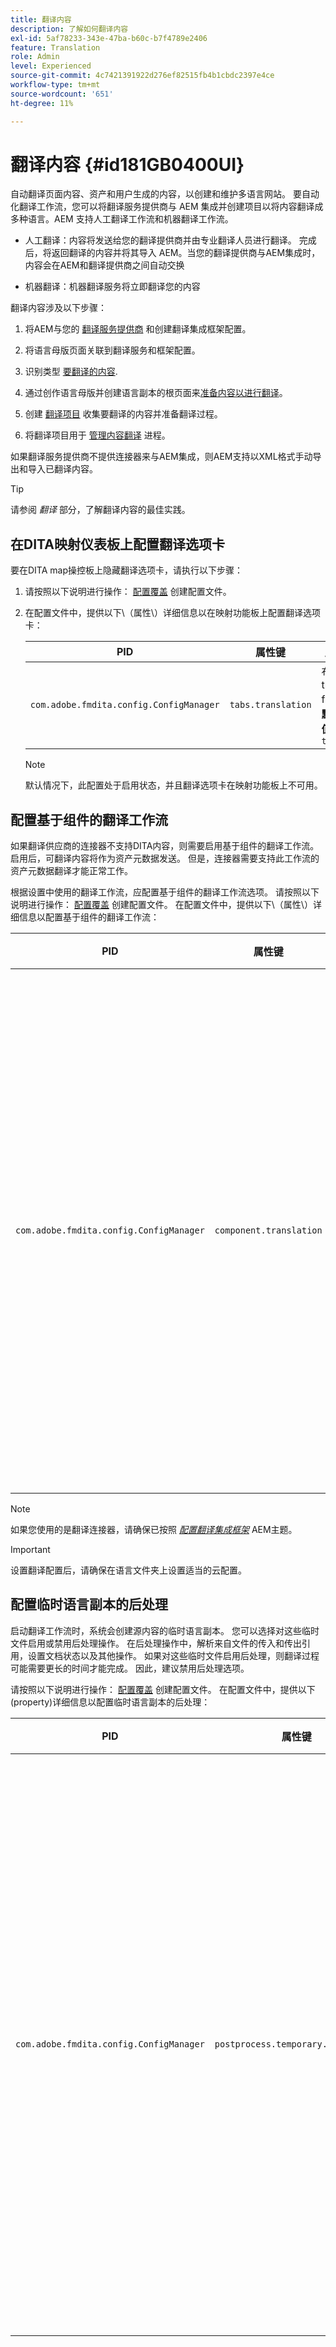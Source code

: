 ```yaml
---
title: 翻译内容
description: 了解如何翻译内容
exl-id: 5af78233-343e-47ba-b60c-b7f4789e2406
feature: Translation
role: Admin
level: Experienced
source-git-commit: 4c7421391922d276ef82515fb4b1cbdc2397e4ce
workflow-type: tm+mt
source-wordcount: '651'
ht-degree: 11%

---
```


# 翻译内容 {#id181GB0400UI}

自动翻译页面内容、资产和用户生成的内容，以创建和维护多语言网站。 要自动化翻译工作流，您可以将翻译服务提供商与 AEM 集成并创建项目以将内容翻译成多种语言。AEM 支持人工翻译工作流和机器翻译工作流。

- 人工翻译：内容将发送给您的翻译提供商并由专业翻译人员进行翻译。 完成后，将返回翻译的内容并将其导入 AEM。当您的翻译提供商与AEM集成时，内容会在AEM和翻译提供商之间自动交换

- 机器翻译：机器翻译服务将立即翻译您的内容


翻译内容涉及以下步骤：

1. 将AEM与您的 [翻译服务提供商](https://experienceleague.adobe.com/docs/experience-manager-cloud-service/sites/administering/reusing-content/translation/integration-framework.html?lang=en) 和创建翻译集成框架配置。

1. 将语言母版页面关联到翻译服务和框架配置。

1. 识别类型 [要翻译的内容](https://experienceleague.adobe.com/docs/experience-manager-cloud-service/sites/administering/reusing-content/translation/rules.html?lang=en).

1. 通过创作语言母版并创建语言副本的根页面来[准备内容以进行翻译](https://experienceleague.adobe.com/docs/experience-manager-cloud-service/sites/administering/reusing-content/translation/preparation.html?lang=en)。

1. 创建 [翻译项目](https://experienceleague.adobe.com/docs/experience-manager-cloud-service/sites/administering/reusing-content/translation/managing-projects.html?lang=en) 收集要翻译的内容并准备翻译过程。

1. 将翻译项目用于 [管理内容翻译](https://experienceleague.adobe.com/docs/experience-manager-cloud-service/sites/administering/reusing-content/translation/managing-projects.html?lang=en) 进程。


如果翻译服务提供商不提供连接器来与AEM集成，则AEM支持以XML格式手动导出和导入已翻译内容。

>[!TIP]
>
> 请参阅 *翻译* 部分，了解翻译内容的最佳实践。

## 在DITA映射仪表板上配置翻译选项卡

要在DITA map操控板上隐藏翻译选项卡，请执行以下步骤：

1. 请按照以下说明进行操作： [配置覆盖](download-install-additional-config-override.md#) 创建配置文件。
1. 在配置文件中，提供以下\（属性\）详细信息以在映射功能板上配置翻译选项卡：

   | PID | 属性键 | 属性值 |
   |---|------------|--------------|
   | `com.adobe.fmdita.config.ConfigManager` | `tabs.translation` | 布尔值\( true/ false\)。<br> **默认值**： `true` |

   >[!NOTE]
   >
   > 默认情况下，此配置处于启用状态，并且翻译选项卡在映射功能板上不可用。


## 配置基于组件的翻译工作流

如果翻译供应商的连接器不支持DITA内容，则需要启用基于组件的翻译工作流。 启用后，可翻译内容将作为资产元数据发送。 但是，连接器需要支持此工作流的资产元数据翻译才能正常工作。

根据设置中使用的翻译工作流，应配置基于组件的翻译工作流选项。 请按照以下说明进行操作： [配置覆盖](download-install-additional-config-override.md#) 创建配置文件。 在配置文件中，提供以下\（属性\）详细信息以配置基于组件的翻译工作流：

| PID | 属性键 | 属性值 |
|---|------------|--------------|
| `com.adobe.fmdita.config.ConfigManager` | `component.translation` | 布尔型： <br>  — 如果您使用人工翻译，则 *禁用* \( `false`\) **基于组件的翻译工作流** 选项。 <br>  — 如果您使用的是机器翻译，则 *启用\( `true`\)* 该 **基于组件的翻译工作流** 选项。 |

>[!NOTE]
>
> 如果您使用的是翻译连接器，请确保已按照 *[配置翻译集成框架](https://experienceleague.adobe.com/docs/experience-manager-cloud-service/sites/administering/reusing-content/translation/integration-framework.html?lang=en)* AEM主题。

>[!IMPORTANT]
>
> 设置翻译配置后，请确保在语言文件夹上设置适当的云配置。

## 配置临时语言副本的后处理

启动翻译工作流时，系统会创建源内容的临时语言副本。 您可以选择对这些临时文件启用或禁用后处理操作。 在后处理操作中，解析来自文件的传入和传出引用，设置文档状态以及其他操作。 如果对这些临时文件启用后处理，则翻译过程可能需要更长的时间才能完成。 因此，建议禁用后处理选项。

请按照以下说明进行操作： [配置覆盖](download-install-additional-config-override.md#) 创建配置文件。 在配置文件中，提供以下\(property\)详细信息以配置临时语言副本的后处理：

| PID | 属性键 | 属性值 |
|---|------------|--------------|
| `com.adobe.fmdita.config.ConfigManager` | `postprocess.temporary.langcopies` | 布尔型： <br>  — 如果不想对临时文件运行后处理操作，则 *禁用* \( false\) **后处理语言副本** 选项。<br>  — 如果要对临时文件运行后处理操作，则 *启用* \( true\) **后处理语言副本** 选项。<br> **默认值**： false |

